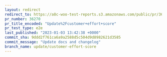 ```yaml
---
layout: redirect
redirect_to: https://a8c-woo-test-reports.s3.amazonaws.com/public/pr/36270/e2e/index.html
pr_number: 36270
pr_title_encoded: "Update%2Fcustomer+effort+score"
pr_test_type: e2e
last_published: "2023-01-03 13:42:38 +0000"
commit_sha: 9ddd2f761ca6a9a2588d5c504d9d8982621d3585
commit_message: "Update docs and changelog"
branch_name: update/customer-effort-score
---
```

